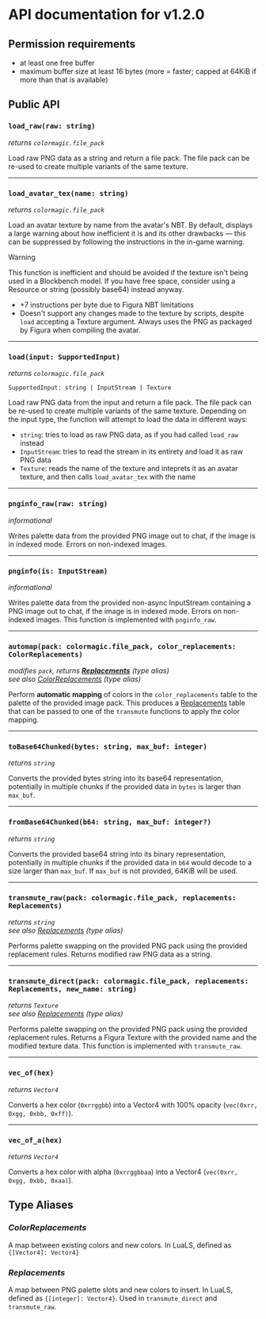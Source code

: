 # API documentation for v1.2.0

## Permission requirements
* at least one free buffer
* maximum buffer size at least 16 bytes (more = faster; capped at 64KiB if more than that is available)

## Public API

### `load_raw(raw: string)`
*returns `colormagic.file_pack`*

Load raw PNG data as a string and return a file pack. The file pack can be re-used to create multiple variants of the same texture.

***

### `load_avatar_tex(name: string)`
*returns `colormagic.file_pack`*

Load an avatar texture by name from the avatar's NBT. By default, displays a large warning about how inefficient it is and its other drawbacks &mdash; this can be suppressed by following the instructions in the in-game warning.

> [!WARNING]  
> This function is inefficient and should be avoided if the texture isn't being used in a Blockbench model. If you have free space, consider using a Resource or string (possibly base64) instead anyway.
>
> * +7 instructions per byte due to Figura NBT limitations
> * Doesn't support any changes made to the texture by scripts, despite `load` accepting a Texture argument. Always uses the PNG as packaged by Figura when compiling the avatar.

***

### `load(input: SupportedInput)`
*returns `colormagic.file_pack`*

`SupportedInput: string | InputStream | Texture`

Load raw PNG data from the input and return a file pack. The file pack can be re-used to create multiple variants of the same texture. Depending on the input type, the function will attempt to load the data in different ways:
* `string`: tries to load as raw PNG data, as if you had called `load_raw` instead
* `InputStream`: tries to read the stream in its entirety and load it as raw PNG data
* `Texture`: reads the name of the texture and inteprets it as an avatar texture, and then calls `load_avatar_tex` with the name

***

### `pnginfo_raw(raw: string)`
*informational*

Writes palette data from the provided PNG image out to chat, if the image is in indexed mode. Errors on non-indexed images.

***

### `pnginfo(is: InputStream)`
*informational*

Writes palette data from the provided non-async InputStream containing a PNG image out to chat, if the image is in indexed mode. Errors on non-indexed images. This function is implemented with `pnginfo_raw`.

***

### `automap(pack: colormagic.file_pack, color_replacements: ColorReplacements)`
*modifies `pack`, returns [**Replacements**](#replacements) (type alias)*  
*see also [*ColorReplacements*](#colorreplacements) (type alias)*

Perform **automatic mapping** of colors in the `color_replacements` table to the palette of the provided image pack. This produces a [Replacements](#replacements) table that can be passed to one of the `transmute` functions to apply the color mapping.

***

### `toBase64Chunked(bytes: string, max_buf: integer)`
*returns `string`*

Converts the provided bytes string into its base64 representation, potentially in multiple chunks if the provided data in `bytes` is larger than `max_buf`.

***

### `fromBase64Chunked(b64: string, max_buf: integer?)`
*returns `string`*

Converts the provided base64 string into its binary representation, potentially in multiple chunks if the provided data in `b64` would decode to a size larger than `max_buf`. If `max_buf` is not provided, 64KiB will be used.

***

### `transmute_raw(pack: colormagic.file_pack, replacements: Replacements)`
*returns `string`*  
*see also [*Replacements*](#replacements) (type alias)*

Performs palette swapping on the provided PNG pack using the provided replacement rules. Returns modified raw PNG data as a string.
 
***

### `transmute_direct(pack: colormagic.file_pack, replacements: Replacements, new_name: string)`
*returns `Texture`*  
*see also [*Replacements*](#replacements) (type alias)*

Performs palette swapping on the provided PNG pack using the provided replacement rules. Returns a Figura Texture with the provided name and the modified texture data. This function is implemented with `transmute_raw`.

***

### `vec_of(hex)`
*returns `Vector4`*

Converts a hex color (`0xrrggbb`) into a Vector4 with 100% opacity (`vec(0xrr, 0xgg, 0xbb, 0xff)`).

***

### `vec_of_a(hex)`
*returns `Vector4`*

Converts a hex color with alpha (`0xrrggbbaa`) into a Vector4 (`vec(0xrr, 0xgg, 0xbb, 0xaa)`).

## Type Aliases

### *ColorReplacements*
A map between existing colors and new colors. In LuaLS, defined as `{[Vector4]: Vector4}`

### *Replacements*
A map between PNG palette slots and new colors to insert. In LuaLS, defined as `{[integer]: Vector4}`. Used in `transmute_direct` and `transmute_raw`.
